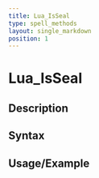 ```yaml
---
title: Lua_IsSeal
type: spell_methods
layout: single_markdown
position: 1
---
```


# Lua_IsSeal

## Description

## Syntax

## Usage/Example



